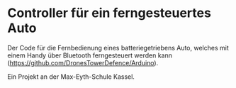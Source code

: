 # Controller für ein ferngesteuertes Auto

Der Code für die Fernbedienung eines batteriegetriebens Auto, welches mit einem Handy über Bluetooth ferngesteuert werden kann (https://github.com/DronesTowerDefence/Arduino).


Ein Projekt an der Max-Eyth-Schule Kassel.
